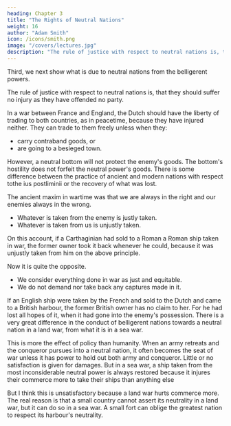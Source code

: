 ```yaml
---
heading: Chapter 3
title: "The Rights of Neutral Nations"
weight: 16
author: "Adam Smith"
icon: /icons/smith.png
image: "/covers/lectures.jpg"
description: "The rule of justice with respect to neutral nations is, that they should suffer no injury as they have offended no party"
---
```




Third, we next show what is due to neutral nations from the belligerent powers.

The rule of justice with respect to neutral nations is, that they should suffer no injury as they have offended no party.

In a war between France and England, the Dutch should have the liberty of trading to both countries, as in peacetime, because they have injured neither. They can trade to them freely unless when they:
- carry contraband goods, or
- are going to a besieged town.

However, a neutral bottom will not protect the enemy's goods. The bottom's hostility does not forfeit the neutral power's goods. There is some difference between the practice of ancient and modern nations with respect tothe ius postliminii or the recovery of what was lost.

The ancient maxim in wartime was that we are always in the right and our enemies always in the wrong.
- Whatever is taken from the enemy is justly taken.
- Whatever is taken from us is unjustly taken.

On this account, if a Carthaginian had sold to a Roman a Roman ship taken in war, the former owner took it back whenever he could, because it was unjustly taken from him on the above principle.

Now it is quite the opposite. 
- We consider everything done in war as just and equitable.
- We do not demand nor take back any captures made in it.

If an English ship were taken by the French and sold to the Dutch and came to a British harbour, the former British owner has no claim to her. For he had lost all hopes of it, when it had gone into the enemy's possession.
There is a very great difference in the conduct of belligerent nations towards a neutral nation in a land war, from what it is in a sea war.

This is more the effect of policy than humanity. When an army retreats and the conqueror pursues into a neutral nation, it often becomes the seat of war unless it has power to hold out both army and conqueror. Little or no satisfaction is given for damages. But in a sea war, a ship taken from the most inconsiderable neutral power is always restored because it injures their commerce more to take their ships than anything else

But I think this is unsatisfactory because a land war hurts commerce more.
The real reason is that a small country cannot assert its neutrality in a land war, but it can do so in a sea war.
A small fort can oblige the greatest nation to respect its harbour's neutrality.

